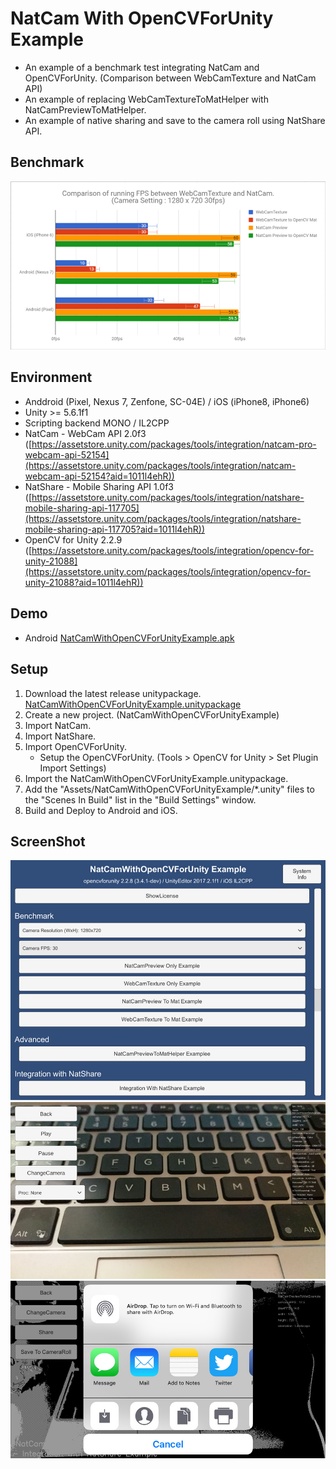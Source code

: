 # NatCam With OpenCVForUnity Example

* An example of a benchmark test integrating NatCam and OpenCVForUnity. (Comparison between WebCamTexture and NatCam API)  
* An example of replacing WebCamTextureToMatHelper with NatCamPreviewToMatHelper.
* An example of native sharing and save to the camera roll using NatShare API.

## Benchmark
![benchmark.jpg](benchmark.jpg) 


## Environment
* Anddroid (Pixel, Nexus 7, Zenfone, SC-04E) / iOS (iPhone8, iPhone6)
* Unity >= 5.6.1f1
* Scripting backend MONO / IL2CPP
* NatCam - WebCam API 2.0f3 ([https://assetstore.unity.com/packages/tools/integration/natcam-pro-webcam-api-52154](https://assetstore.unity.com/packages/tools/integration/natcam-webcam-api-52154?aid=1011l4ehR))  
* NatShare - Mobile Sharing API 1.0f3 ([https://assetstore.unity.com/packages/tools/integration/natshare-mobile-sharing-api-117705](https://assetstore.unity.com/packages/tools/integration/natshare-mobile-sharing-api-117705?aid=1011l4ehR))  
* OpenCV for Unity 2.2.9 ([https://assetstore.unity.com/packages/tools/integration/opencv-for-unity-21088](https://assetstore.unity.com/packages/tools/integration/opencv-for-unity-21088?aid=1011l4ehR))  


Demo
-----
* Android [NatCamWithOpenCVForUnityExample.apk](https://github.com/EnoxSoftware/NatCamWithOpenCVForUnityExample/releases)


## Setup
1. Download the latest release unitypackage. [NatCamWithOpenCVForUnityExample.unitypackage](https://github.com/EnoxSoftware/NatCamWithOpenCVForUnityExample/releases)
1. Create a new project. (NatCamWithOpenCVForUnityExample)
1. Import NatCam.
1. Import NatShare.
1. Import OpenCVForUnity.
    * Setup the OpenCVForUnity. (Tools > OpenCV for Unity > Set Plugin Import Settings)
1. Import the NatCamWithOpenCVForUnityExample.unitypackage.
1. Add the "Assets/NatCamWithOpenCVForUnityExample/*.unity" files to the "Scenes In Build" list in the "Build Settings" window.
1. Build and Deploy to Android and iOS.


## ScreenShot
![screenshot01.jpg](screenshot01.jpg) 
![screenshot02.jpg](screenshot02.jpg) 
![screenshot03.jpg](screenshot03.jpg) 


